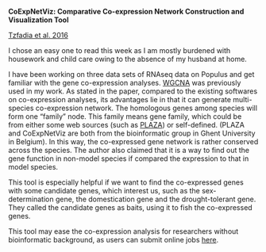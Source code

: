 **CoExpNetViz: Comparative Co-expression Network Construction and Visualization Tool**

[Tzfadia et al. 2016](http://journal.frontiersin.org/article/10.3389/fpls.2015.01194/full)

I chose an easy one to read this week as I am mostly burdened with housework and child care owing to the absence of my husband at home.

I have been working on three data sets of RNAseq data on Populus and get familiar with the gene co-expression analyses. [WGCNA](https://labs.genetics.ucla.edu/horvath/CoexpressionNetwork/Rpackages/WGCNA/) was previously used in my work. As stated in the paper, compared to the existing softwares on co-expression analyses, its advantages lie in that it can generate multi-species co-expression network. The homologous genes among species will form one “family” node. This family means gene family, which could be from either  some web sources (such as [PLAZA](https://bioinformatics.psb.ugent.be/plaza/)) or self-defined. (PLAZA and CoExpNetViz are both from the bioinformatic group in Ghent University in Belgium). In this way, the co-expressed gene network is rather conserved across the species. The author also claimed that it is a way to find out the gene function in non-model species if compared the expression to that in model species.

This tool is especially helpful if we want to find the co-expressed genes with some candidate genes, which interest us, such as the sex-determination gene, the domestication gene and the drought-tolerant gene. They called the candidate genes as baits, using it to fish the co-expressed genes.

This tool may ease the co-expression analysis for researchers without bioinformatic background, as users can submit online jobs [here](http://bioinformatics.psb.ugent.be/webtools/coexpr/index.php).
